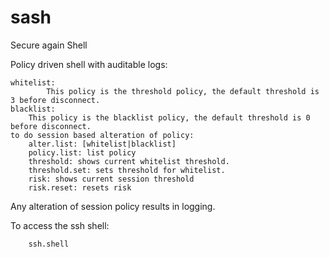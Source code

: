 sash
====

Secure again Shell

Policy driven shell with auditable logs:

    whitelist: 
            This policy is the threshold policy, the default threshold is 3 before disconnect. 
    blacklist: 
        This policy is the blacklist policy, the default threshold is 0 before disconnect.
    to do session based alteration of policy:
        alter.list: [whitelist|blacklist] 
        policy.list: list policy
        threshold: shows current whitelist threshold.
        threshold.set: sets threshold for whitelist.
        risk: shows current session threshold
        risk.reset: resets risk

Any alteration of session policy results in logging.

To access the ssh shell:
        
        ssh.shell
